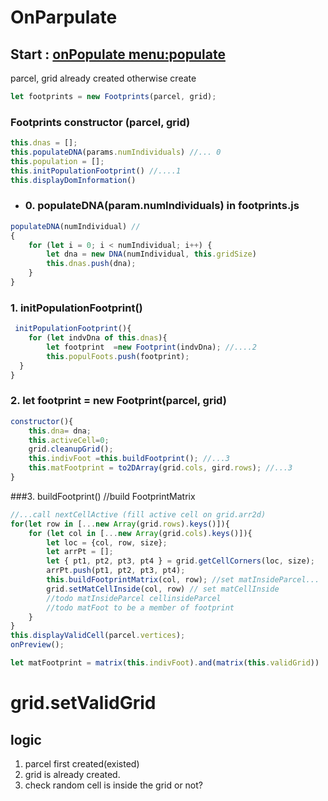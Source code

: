 # OnParpulate
  
## Start : [onPopulate menu:populate](/js/ProcessParcel.js)
parcel, grid already created otherwise create
```javascript
let footprints = new Footprints(parcel, grid);
```

### Footprints constructor (parcel, grid)
```javascript
this.dnas = [];
this.populateDNA(params.numIndividuals) //... 0 
this.population = [];
this.initPopulationFootprint() //....1
this.displayDomInformation()

```
- ### 0. populateDNA(param.numIndividuals) in footprints.js
```javascript
populateDNA(numIndividual) //
{
    for (let i = 0; i < numIndividual; i++) {
        let dna = new DNA(numIndividual, this.gridSize)
        this.dnas.push(dna);
    }
}
```
### 1. initPopulationFootprint()
```javascript
 initPopulationFootprint(){
    for (let indvDna of this.dnas){
        let footprint  =new Footprint(indvDna); //....2
        this.populFoots.push(footprint);
  }
}
```
### 2. let footprint = new Footprint(parcel, grid)    
```javascript 
constructor(){
    this.dna= dna;
    this.activeCell=0;
    grid.cleanupGrid();
    this.indivFoot =this.buildFootprint(); //...3
    this.matFootprint = to2DArray(grid.cols, gird.rows); //...3 
}            
```

###3. buildFootprint() //build FootprintMatrix
```javascript
//...call nextCellActive (fill active cell on grid.arr2d)
for(let row in [...new Array(grid.rows).keys()]){
    for (let col in [...new Array(grid.cols).keys()]){
        let loc = {col, row, size};
        let arrPt = [];
        let { pt1, pt2, pt3, pt4 } = grid.getCellCorners(loc, size);
        arrPt.push(pt1, pt2, pt3, pt4);
        this.buildFootprintMatrix(col, row); //set matInsideParcel... 
        grid.setMatCellInside(col, row) // set matCellInside
        //todo matInsideParcel cellinsideParcel
        //todo matFoot to be a member of footprint
    }
}
this.displayValidCell(parcel.vertices);
onPreview();

let matFootprint = matrix(this.indivFoot).and(matrix(this.validGrid))
```
# grid.setValidGrid
## logic
1. parcel first created(existed)
2. grid is already created.
3. check random cell is inside the grid or not?

 
      
